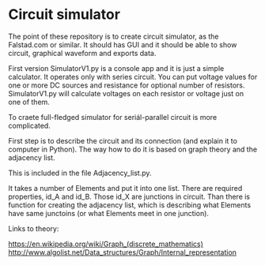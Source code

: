 # Circuit simulator

The point of these repository is to create circuit simulator, as the Falstad.com or similar. It should has GUI and it should be able to show circuit, graphical waveform and exports data.

First version SimulatorV1.py is a console app and it is just a simple calculator. It operates only with series circuit. You can put voltage values for one or more DC sources and resistance for optional number of resistors. SimulatorV1.py will calculate voltages on each resistor or voltage just on one of them.

To craete full-fledged  simulator for seriál-parallel circuit is more complicated.

First step is to describe the circuit and its connection (and explain it to computer in Python). The way how to do it is based on graph theory and the adjacency list.

This is included in the file Adjacency_list.py. 

It takes a number of Elements and put it into one list. There are required properties, id_A and id_B. Those id_X are junctions in circuit. Than there is function for creating the adjacency list, which is describing what Elements have same junctoins (or what Elements meet in one junction).

Links to theory:

https://en.wikipedia.org/wiki/Graph_(discrete_mathematics)
http://www.algolist.net/Data_structures/Graph/Internal_representation

